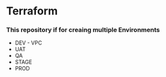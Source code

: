 # Terraform
### This repository if for creaing multiple Environments
- DEV
        - VPC
- UAT
- QA
- STAGE
- PROD
